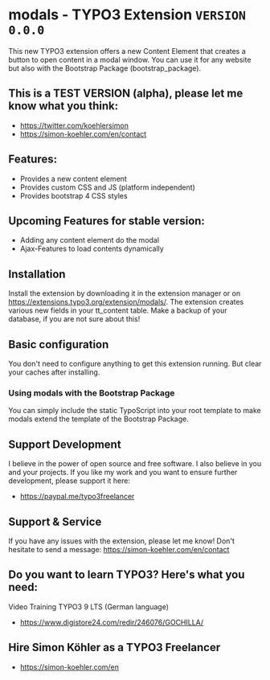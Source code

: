 # modals - TYPO3 Extension `VERSION 0.0.0`

This new TYPO3 extension offers a new Content Element that creates a button to open content in a modal window. You can use it for any website but also with the Bootstrap Package (bootstrap_package).

## This is a TEST VERSION (alpha), please let me know what you think:

- https://twitter.com/koehlersimon
- https://simon-koehler.com/en/contact

## Features:

- Provides a new content element
- Provides custom CSS and JS (platform independent)
- Provides bootstrap 4 CSS styles

## Upcoming Features for stable version:

- Adding any content element do the modal
- Ajax-Features to load contents dynamically

## Installation

Install the extension by downloading it in the extension manager or on https://extensions.typo3.org/extension/modals/.
The extension creates various new fields in your tt_content table. Make a backup of your database, if you are not sure about this!

## Basic configuration

You don't need to configure anything to get this extension running.
But clear your caches after installing.

### Using modals with the Bootstrap Package

You can simply include the static TypoScript into your root template to make modals extend the template of the Bootstrap Package.

## Support Development

I believe in the power of open source and free software. I also believe in you and your projects.
If you like my work and you want to ensure further development, please support it here:

- https://paypal.me/typo3freelancer

## Support & Service

If you have any issues with the extension, please let me know!
Don't hesitate to send a message: https://simon-koehler.com/en/contact

## Do you want to learn TYPO3? Here's what you need:
Video Training TYPO3 9 LTS (German language)

- https://www.digistore24.com/redir/246076/GOCHILLA/

## Hire Simon Köhler as a TYPO3 Freelancer

- https://simon-koehler.com/en
